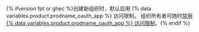 {% ifversion fpt or ghec %}创建新组织时，默认启用 {% data variables.product.prodname_oauth_app %} 访问限制。 组织所有者可随时[禁用 {% data variables.product.prodname_oauth_app %} 访问限制](/articles/disabling-oauth-app-access-restrictions-for-your-organization)。{% endif %}
